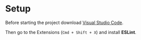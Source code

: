 # Setup

Before starting the project download [Visual Studio Code](https://code.visualstudio.com/download).

Then go to the Extensions (`Cmd + Shift + X`) and install **ESLint**.

